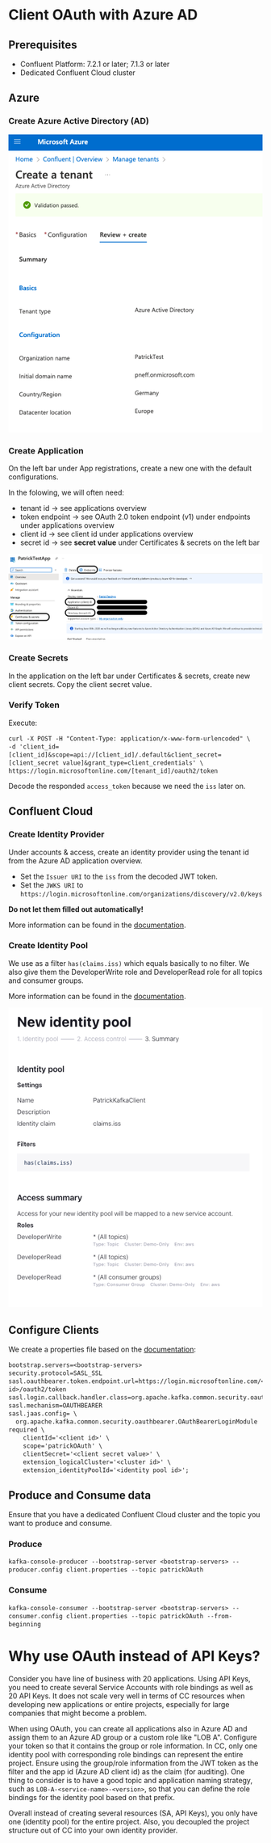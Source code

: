 # Client OAuth with Azure AD


## Prerequisites

* Confluent Platform: 7.2.1 or later; 7.1.3 or later
* Dedicated Confluent Cloud cluster

## Azure

### Create Azure Active Directory (AD)

![](CreateTenant.png)

### Create Application

On the left bar under App registrations, create a new one with the default configurations.

In the folowing, we will often need:
* tenant id -> see applications overview
* token endpoint -> see OAuth 2.0 token endpoint (v1) under endpoints under applications overview
* client id -> see client id under applications overview
* secret id -> see **secret value** under Certificates & secrets on the left bar

![](Application.png)

### Create Secrets

In the application on the left bar under Certificates & secrets, create
new client secrets. Copy the client secret value.

### Verify Token

Execute:

```shell
curl -X POST -H "Content-Type: application/x-www-form-urlencoded" \
-d 'client_id=[client_id]&scope=api://[client_id]/.default&client_secret=[client_secret value]&grant_type=client_credentials' \
https://login.microsoftonline.com/[tenant_id]/oauth2/token
```


Decode the responded `access_token` because we need the `iss` later on.

## Confluent Cloud

### Create Identity Provider

Under accounts & access, create an identity provider using the tenant id from the Azure AD application overview.

* Set the `Issuer URI` to the `iss` from the decoded JWT token.
* Set the `JWKS URI` to `https://login.microsoftonline.com/organizations/discovery/v2.0/keys`

**Do not let them filled out automatically!**

More information can be found in the [documentation](https://docs.confluent.io/cloud/current/access-management/authenticate/oauth/identity-providers.html#next-steps).

### Create Identity Pool

We use as a filter `has(claims.iss)` which equals basically to no filter.
We also give them the DeveloperWrite role and DeveloperRead role for all topics and consumer groups.

More information can be found in the [documentation](https://docs.confluent.io/cloud/current/access-management/authenticate/oauth/identity-pools.html#use-identity-pools-with-your-oauth-provider).

![](IdentitiyPool.png)


## Configure Clients

We create a properties file based on the [documentation](https://docs.confluent.io/cloud/current/access-management/authenticate/oauth/configure-clients-oauth.html):
```properties
bootstrap.servers=<bootstrap-servers>
security.protocol=SASL_SSL
sasl.oauthbearer.token.endpoint.url=https://login.microsoftonline.com/<tenant id>/oauth2/token
sasl.login.callback.handler.class=org.apache.kafka.common.security.oauthbearer.secured.OAuthBearerLoginCallbackHandler
sasl.mechanism=OAUTHBEARER
sasl.jaas.config= \
  org.apache.kafka.common.security.oauthbearer.OAuthBearerLoginModule required \
    clientId='<client id>' \
    scope='patrickOAuth' \
    clientSecret='<client secret value>' \
    extension_logicalCluster='<cluster id>' \
    extension_identityPoolId='<identity pool id>';
```

## Produce and Consume data

Ensure that you have a dedicated Confluent Cloud cluster and the topic you want to
produce and consume.

### Produce

```shell
kafka-console-producer --bootstrap-server <bootstrap-servers> --producer.config client.properties --topic patrickOAuth
```
### Consume

```shell
kafka-console-consumer --bootstrap-server <bootstrap-servers> --consumer.config client.properties --topic patrickOAuth --from-beginning
```

# Why use OAuth instead of API Keys?

Consider you have line of business with 20 applications. 
Using API Keys, you need to create several Service Accounts with role bindings as well as 20 API Keys.
It does not scale very well in terms of CC resources when developing new applications or entire projects, especially for large companies that might become a problem.

When using OAuth, you can create all applications also in Azure AD and assign them to an Azure AD group or a custom role like "LOB A".
Configure your token so that it contains the group or role information.
In CC, only one identity pool with corresponding role bindings can represent the entire project. Ensure using the group/role information from the JWT token as the filter and the app id (Azure AD client id) as the claim (for auditing).
One thing to consider is to have a good topic and application naming strategy, such as `LOB-A-<service-name>-<version>`, so that you can define the role bindings for the identity pool based on that prefix.

Overall instead of creating several resources (SA, API Keys), you only have one (identity pool) for the entire project. Also, you decoupled the project structure out of CC into your own identity provider. 
